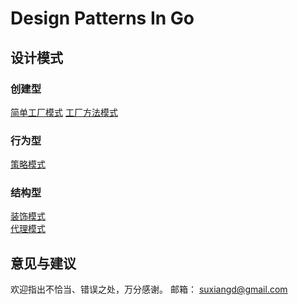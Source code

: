 # Design Patterns In Go

## 设计模式
### 创建型
[简单工厂模式](./simple_factory)
[工厂方法模式](./factory_method)

### 行为型
[策略模式](./strategy)

### 结构型
[装饰模式](./decorator)  
[代理模式](./proxy)

## 意见与建议
欢迎指出不恰当、错误之处，万分感谢。
邮箱： suxiangd@gmail.com
